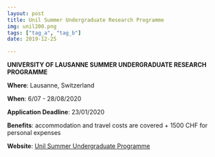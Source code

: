 ```yaml
---
layout: post
title: Unil Summer Undergraduate Research Programme
img: unil200.png
tags: ["tag_a", "tag_b"]
date: 2019-12-25

---
```


**UNIVERSITY OF LAUSANNE SUMMER UNDERGRADUATE RESEARCH PROGRAMME**

**Where**: Lausanne, Switzerland

**When**: 6/07 - 28/08/2020

**Application Deadline**: 23/01/2020

**Benefits**: accommodation and travel costs are covered + 1500 CHF for personal expenses

**Website**: [Unil Summer Undergraduate Programme](https://www.unil.ch/eb-sur/en/home.html)

